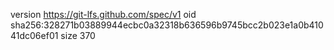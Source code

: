 version https://git-lfs.github.com/spec/v1
oid sha256:328271b03889944ecbc0a32318b636596b9745bcc2b023e1a0b41041dc06ef01
size 370
